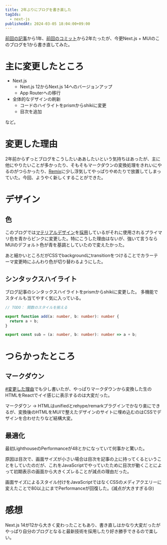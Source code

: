 ```yaml
---
title: 2年ぶりにブログを書き直した
tagIds:
  - next-js
publishedAt: 2024-03-05 18:04:00+09:00
---
```


[前回の記事](/article/discord-spoiler)から1年、[前回のコミット](https://github.com/sqrtox/sqrtox.vercel.app/commit/c55f1ff240a9fa34cc8d47d58068212a115ea5f8)から2年たったが、今更Next.js + MUIのこのブログを1から書き直してみた。  

# 主に変更したところ

- Next.js
  - Next.js 12からNext.js 14へのバージョンアップ
  - App Routerへの移行
- 全体的なデザインの刷新
  - コードのハイライトをprismからshikiに変更
  - 目次を追加

など。

# 変更した理由

2年前からずっとブログをこうしたいああしたいという気持ちはあったが、主に他にやりたいことが多かったり、そもそもマークダウンの変換処理をきれいにやるのがつらかったり、[Remix](https://remix.run/)に少し浮気してやっぱりやめたりで放置してしまっていた。今回、ようやく新しくすることができた。

# デザイン

## 色

このブログでは[マテリアルデザイン](https://m3.material.io/)を[採用](https://mui.com/)しているがそれに使用されるプライマリ色を青からピンクに変更した。特にこうした理由はないが、強いて言うならMUIのデフォルト色が青を基調としていたので変えたかった。

あと細かいところだがCSSでbackgroundにtransitionをつけることでカラーテーマ変更時にふんわり色が切り替わるようにした。

## シンタックスハイライト

ブログ記事のシンタックスハイライトをprismからshikiに変更した。
多機能でスタイルも当てやすく気に入っている。

```ts title="libs/math.js" {1,3-5}
// TODO： 関数のスタイルを揃える

export function add(a: number, b: number): number {
  return a + b;
}

export const sub = (a: number, b: number): number => a + b;
```

# つらかったところ

## マークダウン

[#変更した理由](#変更した理由)でも少し書いたが、やっぱりマークダウンから変換した生のHTMLをReactでイイ感じに表示するのは大変だった。

マークダウン → HTMLはunifiedとrehype/remarkプラグインでかなり楽にできるが、変換後のHTMLをMUIで整えたデザインのサイトに埋め込むのはCSSでデザインを合わせたりなど結構大変。

## 最適化

最初LighthouseのPerformanceが48とかになっていて何事かと驚いた。

原因は目次で、画面サイズが小さい場合は目次を記事の上に持ってくるということをしていたのだが、これをJavaScriptでやっていたために目次が動くことによって初期表示の画面から大きくズレることが減点の理由だった。

画面サイズによるスタイル付けをJavaScriptではなくCSSのメディアクエリーに変えたことで80以上にまでPerformanceが回復した。(減点が大きすぎる😢)

# 感想

Next.js 14が12から大きく変わったこともあり、書き直しはかなり大変だったがやっぱり自分のブログとなると最新技術を採用したり好き勝手できるので楽しい。
